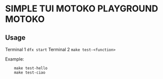 # SIMPLE TUI MOTOKO PLAYGROUND MOTOKO

##  Usage

Terminal 1 `dfx start`
Terminal 2 `make test-<function>`

Example:
```
    make test-hello
    make test-ciao
```

